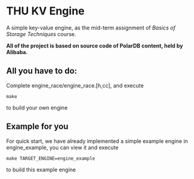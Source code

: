 # THU KV Engine

A simple key-value engine, as the mid-term assignment of *Basics of Storage Techniques* course.

**All of the project is based on source code of PolarDB content, held by Alibaba.**

## All you have to do:

Complete engine_race/engine_race.[h,cc], and execute

```
make
```
to build your own engine

## Example for you

For quick start, we have already implemented a simple
example engine in engine_example, you can view it and execute

```
make TARGET_ENGINE=engine_example
```
to build this example engine
